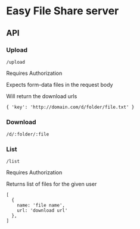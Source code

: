 # Easy File Share server

## API

### Upload

`/upload`

Requires Authorization

Expects form-data files in the request body

Will return the download urls

```
{ 'key': 'http://domain.com/d/folder/file.txt' }
```

### Download

`/d/:folder/:file`

### List

`/list`

Requires Authorization

Returns list of files for the given user

```
[
  {
    name: 'file name',
    url: 'download url'
  },
]
```
